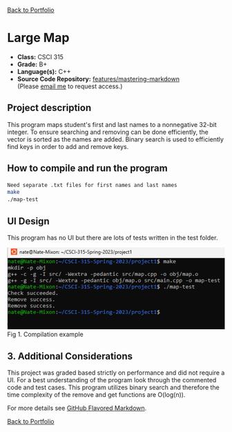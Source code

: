 [Back to Portfolio](./)

Large Map
===============

-   **Class:** CSCI 315
-   **Grade:** B+
-   **Language(s):** C++
-   **Source Code Repository:** [features/mastering-markdown](https://guides.github.com/features/mastering-markdown/)  
    (Please [email me](mailto:NRMixon@csustudent.net?subject=GitHub%20Access) to request access.)

## Project description

This program maps student's first and last names to a nonnegative 32-bit integer. To ensure searching and removing can be done efficiently, the vector is sorted as the names are added. Binary search is used to efficiently find keys in order to add and remove keys. 

## How to compile and run the program

```bash
Need separate .txt files for first names and last names
make
./map-test
```

## UI Design

This program has no UI but there are lots of tests written in the test folder.

![screenshot](images/MapImages/Example.png)  
Fig 1. Compilation example

## 3. Additional Considerations

This project was graded based strictly on performance and did not require a UI. For a best understanding of the program look through the commented code and test cases. This program utilizes binary search and therefore the time complexity of the remove and get functions are O(log(n)).

For more details see [GitHub Flavored Markdown](https://guides.github.com/features/mastering-markdown/).

[Back to Portfolio](./)
